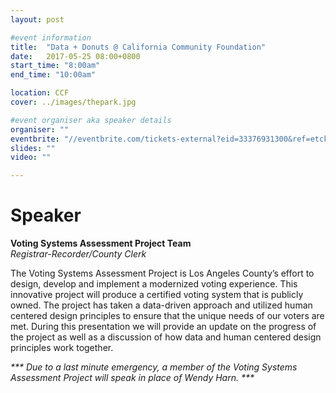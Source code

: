 ```yaml
---
layout: post

#event information
title:  "Data + Donuts @ California Community Foundation"
date:   2017-05-25 08:00+0800
start_time: "8:00am"
end_time: "10:00am"

location: CCF
cover: ../images/thepark.jpg

#event organiser aka speaker details
organiser: ""
eventbrite: "//eventbrite.com/tickets-external?eid=33376931300&ref=etckt"
slides: ""
video: ""

---
```


# Speaker
__Voting Systems Assessment Project Team__<br>
_Registrar-Recorder/County Clerk_

The Voting Systems Assessment Project is Los Angeles County’s effort to design, develop and implement a modernized voting experience. This innovative project will produce a certified voting system that is publicly owned. The project has taken a data-driven approach and utilized human centered design principles to ensure that the unique needs of our voters are met. During this presentation we will provide an update on the progress of the project as well as a discussion of how data and human centered design principles work together.

_*** Due to a last minute emergency, a member of the Voting Systems Assessment Project will speak in place of Wendy Harn. ***_